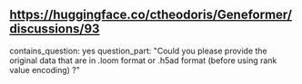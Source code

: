 ## https://huggingface.co/ctheodoris/Geneformer/discussions/93

contains_question: yes
question_part: "Could you please provide the original data that are in .loom format or .h5ad format (before using rank value encoding) ?"